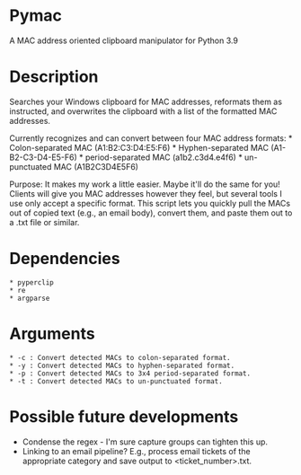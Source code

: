 # Pymac

A MAC address oriented clipboard manipulator for Python 3.9

# Description

Searches your Windows clipboard for MAC addresses, reformats them as instructed, and overwrites the clipboard with a list of the formatted MAC addresses.

Currently recognizes and can convert between four MAC address formats:
    * Colon-separated MAC (A1:B2:C3:D4:E5:F6)
    * Hyphen-separated MAC (A1-B2-C3-D4-E5-F6)
    * period-separated MAC (a1b2.c3d4.e4f6)
    * un-punctuated MAC (A1B2C3D4E5F6)

Purpose: It makes my work a little easier. Maybe it'll do the same for you!
Clients will give you MAC addresses however they feel, but several tools I use only accept a specific format.
This script lets you quickly pull the MACs out of copied text (e.g., an email body), convert them, and paste them out to a .txt file or similar.

# Dependencies

	* pyperclip
	* re
	* argparse

# Arguments

	* -c : Convert detected MACs to colon-separated format.
	* -y : Convert detected MACs to hyphen-separated format.
	* -p : Convert detected MACs to 3x4 period-separated format.
	* -t : Convert detected MACs to un-punctuated format.

# Possible future developments

  * Condense the regex - I'm sure capture groups can tighten this up.
  * Linking to an email pipeline? E.g., process email tickets of the appropriate category and save output to <ticket_number>.txt.
